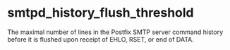 # smtpd_history_flush_threshold 


The maximal number of lines in the Postfix SMTP server command history
before it is flushed upon receipt of EHLO, RSET, or end of DATA.



